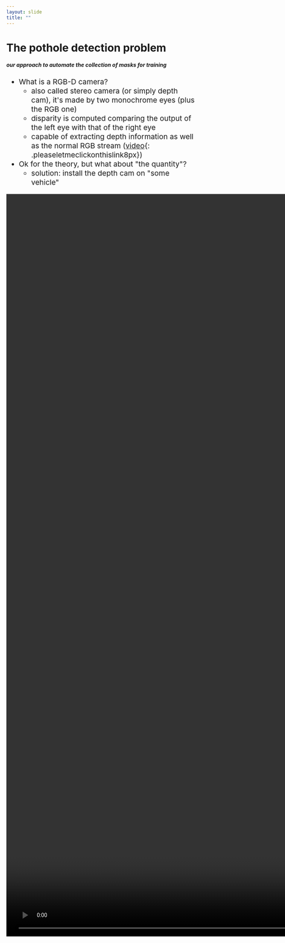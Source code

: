 ```yaml
---
layout: slide
title: ""
---
```


# The pothole detection problem
##### **our approach to automate the collection of masks for training**

<div markdown="1" style="font-size:2vw;ul{font-size:10vw};">

- What is a RGB-D camera?
	- also called stereo camera (or simply depth cam), it's made by two monochrome eyes (plus the RGB one)
	- disparity is computed comparing the output of the left eye with that of the right eye
	- capable of extracting depth information as well as the normal RGB stream ([video](http://deeplearning.ge.imati.cnr.it/genova-5G/video/crocetta-field-tests/wls-2021-06-08-17-44-28-libx265-short-fixed.html){: .pleaseletmeclickonthislink8px})
- Ok for the theory, but what about "the quantity"?
	- solution: install the depth cam on "some vehicle"

</div>

<video height="50%" controls autoplay muted loop>
  <source src="http://deeplearning.ge.imati.cnr.it/genova-5G/video/crocetta-field-tests/wls-2021-06-08-17-44-28-libx265-short-fixed.mp4" type="video/mp4" />
  Your browser does not support the video tag.
</video>



